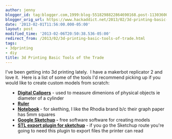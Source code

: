 ```yaml
---
author: jenny
blogger_id: tag:blogger.com,1999:blog-5518298822864690168.post-1130360016640409309
blogger_orig_url: https://www.hackaddict.net/2013/02/3d-printing-basic-tools-of-trade.html
date: '2013-02-01T11:56:00.000-05:00'
layout: post
modified_time: '2013-02-06T20:50:38.536-05:00'
redirect_from: /2013/02/3d-printing-basic-tools-of-trade.html
tags:
- 3dprinting
- diy
title: 3d Printing Basic Tools of the Trade
---
```


<div>I've been getting into 3d printing lately.  I have a makerbot replicator 2 and love it.  Here is a list of some of the tools I'd recommend picking up if you would like to create custom models from scratch:</div><ul><li style="margin-left: 15px;"><strong><a href="http://www.amazon.com/gp/product/B000GSLKIW/ref=wms_ohs_product">Digital Calipers</a></strong> - used to measure dimenions of physical objects ie diameter of a cylinder</li><li style="margin-left: 15px;"><strong><a href="http://www.amazon.com/The-Classics-12-Inch-Stainless-TPG-152/dp/B002IXKD9U">Ruler</a></strong></li><li style="margin-left: 15px;"><strong><a href="http://www.amazon.com/Rhodia-Classic-Black-Notepad-8-25x11-75/dp/B002C2Z6WG">Notebook</a> </strong>- for skething, I like the Rhodia brand b/c their graph paper has 5mm squares</li><li style="margin-left: 15px;"><strong><a href="http://www.sketchup.com/intl/en/product/gsu.html">Google Sketchup</a> -</strong> free software software for creating models</li><li style="margin-left: 15px;"><strong><a href="http://rhin.crai.archi.fr/rld/plugin_details.php?id=429">STL export plugin for sketchup</a></strong> - if you go the Sketchup route you're going to need this plugin to export files the printer can read</li></ul>